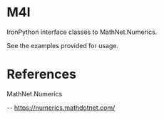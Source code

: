 # M4I

IronPython interface classes to MathNet.Numerics.

See the examples provided for usage.

# References

MathNet.Numerics

-- https://numerics.mathdotnet.com/

